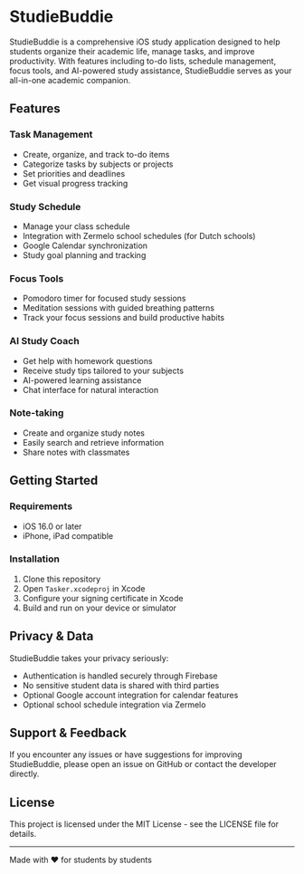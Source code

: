 # StudieBuddie

StudieBuddie is a comprehensive iOS study application designed to help students organize their academic life, manage tasks, and improve productivity. With features including to-do lists, schedule management, focus tools, and AI-powered study assistance, StudieBuddie serves as your all-in-one academic companion.

## Features

### Task Management
- Create, organize, and track to-do items
- Categorize tasks by subjects or projects
- Set priorities and deadlines
- Get visual progress tracking

### Study Schedule
- Manage your class schedule
- Integration with Zermelo school schedules (for Dutch schools)
- Google Calendar synchronization
- Study goal planning and tracking

### Focus Tools
- Pomodoro timer for focused study sessions
- Meditation sessions with guided breathing patterns
- Track your focus sessions and build productive habits

### AI Study Coach
- Get help with homework questions
- Receive study tips tailored to your subjects
- AI-powered learning assistance
- Chat interface for natural interaction

### Note-taking
- Create and organize study notes
- Easily search and retrieve information
- Share notes with classmates

## Getting Started

### Requirements
- iOS 16.0 or later
- iPhone, iPad compatible

### Installation
1. Clone this repository
2. Open `Tasker.xcodeproj` in Xcode
3. Configure your signing certificate in Xcode
4. Build and run on your device or simulator

## Privacy & Data

StudieBuddie takes your privacy seriously:
- Authentication is handled securely through Firebase
- No sensitive student data is shared with third parties
- Optional Google account integration for calendar features
- Optional school schedule integration via Zermelo

## Support & Feedback

If you encounter any issues or have suggestions for improving StudieBuddie, please open an issue on GitHub or contact the developer directly.

## License

This project is licensed under the MIT License - see the LICENSE file for details.

---

Made with ❤️ for students by students 